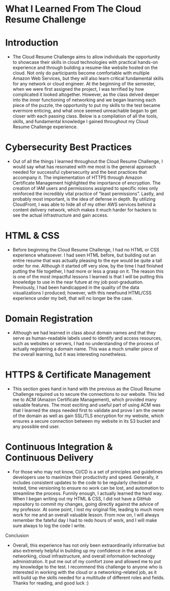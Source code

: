 # What I Learned From The Cloud Resume Challenge

# Introduction
- The Cloud Resume Challenge aims to allow individuals the opportunity to showcase their skills in cloud technologies with practical hands-on experience and through building a resume-like website hosted on the cloud. Not only do participants become comfortable with multiple Amazon Web Services, but they will also learn critical fundamental skills for any network or cloud engineer. At the beginning of the semester, when we were first assigned the project, I was terrified by how complicated it looked altogether. However, as the class delved deeper into the inner functioning of networking and we began learning each piece of the puzzle, the opportunity to put my skills to the test became evermore enticing, and what once seemed unreachable began to get closer with each passing class. Below is a compilation of all the tools, skills, and fundamental knowledge I gained throughout my Cloud Resume Challenge experience.
  
# Cybersecurity Best Practices
- Out of all the things I learned throughout the Cloud Resume Challenge, I would say what has resonated with me most is the general approach needed for successful cybersecurity and the best practices that accompany it. The implementation of HTTPS through Amazon Certificate Management highlighted the importance of encryption. The creation of IAM users and permissions assigned to specific roles only reinforced the incredibly vital practice of “least permissions”. Lastly, and probably most important, is the idea of defense in depth. By utilizing CloudFront, I was able to hide all of my other AWS services behind a content delivery network, which makes it much harder for hackers to see the actual infrastructure and gain access.
  
# HTML & CSS
- Before beginning the Cloud Resume Challenge, I had no HTML or CSS experience whatsoever. I had seen HTML before, but building out an entire resume that was actually pleasing to the eye would be quite a tall order for me. Although it started off very slow, by the time I had finished putting the file together, I had more or less a grasp on it. The reason this is one of the most impactful lessons I learned is that I will be putting this knowledge to use in the near future at my job post-graduation. Previously, I had been handicapped in the quality of the data visualizations I produced; however, with this newfound HTML/CSS experience under my belt, that will no longer be the case.
  
# Domain Registration
- Although we had learned in class about domain names and that they serve as human-readable labels used to identify and access resources, such as websites or servers, I had no understanding of the process of actually registering a domain name. This was a much smaller piece of the overall learning, but it was interesting nonetheless.
  
# HTTPS & Certificate Management
- This section goes hand in hand with the previous as the Cloud Resume Challenge required us to secure the connections to our website. This led me to ACM (Amazon Certificate Management), which provided many valuable features. The most exciting and useful part of using ACM was that I learned the steps needed first to validate and prove I am the owner of the domain as well as gain SSL/TLS encryption for my website, which ensures a secure connection between my website in its S3 bucket and any possible end user.
  
# Continuous Integration & Continuous Delivery
- For those who may not know, CI/CD is a set of principles and guidelines developers use to maximize their productivity and speed. Generally, it includes consistent updates to the code to be regularly checked or tested, time versioning to ensure no work can be lost, and automation to streamline the process. Funnily enough, I actually learned the hard way. When I began writing out my HTML & CSS, I did not have a GitHub repository to commit my changes, going directly against the advice of my professor. At some point, I lost my original file, leading to much more work for me and an overall valuable lesson. From now on, I will always remember the fateful day I had to redo hours of work, and I will make sure always to log the code I write.
  
Conclusion
- Overall, this experience has not only been extraordinarily informative but also extremely helpful in building up my confidence in the areas of networking, cloud infrastructure, and overall information technology administration. It put me out of my comfort zone and allowed me to put my knowledge to the test. I recommend this challenge to anyone who is interested in working with the cloud or a networking-related job, as it will build up the skills needed for a multitude of different roles and fields. Thanks for reading, and good luck :)
  
